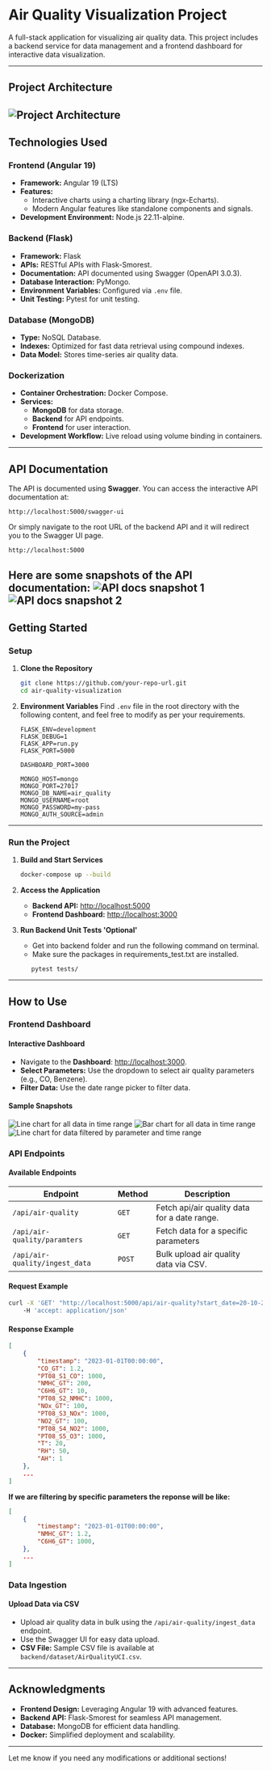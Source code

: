 # Air Quality Visualization Project

A full-stack application for visualizing air quality data. This project includes a backend service for data management and a frontend dashboard for interactive data visualization.

---

## **Project Architecture**
![Project Architecture](snapshots/image-5.png)
---

## **Technologies Used**

### **Frontend (Angular 19)**
- **Framework:** Angular 19 (LTS)
- **Features:** 
  - Interactive charts using a charting library (ngx-Echarts).
  - Modern Angular features like standalone components and signals.
- **Development Environment:** Node.js 22.11-alpine.

### **Backend (Flask)**
- **Framework:** Flask
- **APIs:** RESTful APIs with Flask-Smorest.
- **Documentation:** API documented using Swagger (OpenAPI 3.0.3).
- **Database Interaction:** PyMongo.
- **Environment Variables:** Configured via `.env` file.
- **Unit Testing:** Pytest for unit testing.

### **Database (MongoDB)**
- **Type:** NoSQL Database.
- **Indexes:** Optimized for fast data retrieval using compound indexes.
- **Data Model:** Stores time-series air quality data.

### **Dockerization**
- **Container Orchestration:** Docker Compose.
- **Services:**
  - **MongoDB** for data storage.
  - **Backend** for API endpoints.
  - **Frontend** for user interaction.
- **Development Workflow:** Live reload using volume binding in containers.

---

## **API Documentation**

The API is documented using **Swagger**. You can access the interactive API documentation at:
```
http://localhost:5000/swagger-ui
```
Or simply navigate to the root URL of the backend API and it will redirect you to the Swagger UI page.
```
http://localhost:5000
```

Here are some snapshots of the API documentation:
![API docs snapshot 1](snapshots/image.png)
![API docs snapshot 2](snapshots/image-1.png)
---

## **Getting Started**

### **Setup**

1. **Clone the Repository**
   ```bash
   git clone https://github.com/your-repo-url.git
   cd air-quality-visualization
   ```

2. **Environment Variables**
   Find `.env` file in the root directory with the following content, and feel free to modify as per your requirements.
   ```env
   FLASK_ENV=development
   FLASK_DEBUG=1
   FLASK_APP=run.py
   FLASK_PORT=5000

   DASHBOARD_PORT=3000

   MONGO_HOST=mongo
   MONGO_PORT=27017
   MONGO_DB_NAME=air_quality
   MONGO_USERNAME=root
   MONGO_PASSWORD=my-pass
   MONGO_AUTH_SOURCE=admin
   ```

---

### **Run the Project**

1. **Build and Start Services**
   ```bash
   docker-compose up --build
   ```

2. **Access the Application**
   - **Backend API:** [http://localhost:5000](http://localhost:5000)
   - **Frontend Dashboard:** [http://localhost:3000](http://localhost:3000)

3. **Run Backend Unit Tests 'Optional'**
   - Get into backend folder and run the following command on terminal.
   - Make sure the packages in requirements_test.txt are installed.
   ```
      pytest tests/
   ```
---

## **How to Use**

### **Frontend Dashboard**

#### **Interactive Dashboard**
- Navigate to the **Dashboard**: [http://localhost:3000](http://localhost:3000).
- **Select Parameters:** Use the dropdown to select air quality parameters (e.g., CO, Benzene).
- **Filter Data:** Use the date range picker to filter data.

#### **Sample Snapshots**
![Line chart for all data in time range](snapshots/image-2.png)
![Bar chart for all data in time range](snapshots/image-3.png)
![Line chart for data filtered by parameter and time range](snapshots/image-4.png)

### **API Endpoints**

#### **Available Endpoints**
| Endpoint                        | Method | Description                                    |
|---------------------------------|--------|------------------------------------------------|
| `/api/air-quality`                  | `GET`  | Fetch api/air quality data for a date range.       |
| `/api/air-quality/paramters`        | `GET`  | Fetch data for a specific parameters           |
| `/api/air-quality/ingest_data`      | `POST` | Bulk upload air quality data via CSV.          |

#### **Request Example**
```bash
curl -X 'GET' "http://localhost:5000/api/air-quality?start_date=20-10-2004&end_date=30-10-2004" \ 
    -H 'accept: application/json'
```

#### **Response Example**
```json
[
    {
        "timestamp": "2023-01-01T00:00:00",
        "CO_GT": 1.2,
        "PT08_S1_CO": 1000,
        "NMHC_GT": 200,
        "C6H6_GT": 10,
        "PT08_S2_NMHC": 1000,
        "NOx_GT": 100,
        "PT08_S3_NOx": 1000,
        "NO2_GT": 100,
        "PT08_S4_NO2": 1000,
        "PT08_S5_O3": 1000,
        "T": 20,
        "RH": 50,
        "AH": 1
    },
    ...
]
```

**If we are filtering by specific parameters the reponse will be like:**
```json
[
    {
        "timestamp": "2023-01-01T00:00:00",
        "NMHC_GT": 1.2,
        "C6H6_GT": 1000,
    },
    ...
]
```

### **Data Ingestion**
#### **Upload Data via CSV**
- Upload air quality data in bulk using the `/api/air-quality/ingest_data` endpoint.
- Use the Swagger UI for easy data upload.
- **CSV File:** Sample CSV file is available at `backend/dataset/AirQualityUCI.csv`.

---

## **Acknowledgments**

- **Frontend Design:** Leveraging Angular 19 with advanced features.
- **Backend API:** Flask-Smorest for seamless API management.
- **Database:** MongoDB for efficient data handling.
- **Docker:** Simplified deployment and scalability.

---

Let me know if you need any modifications or additional sections!
